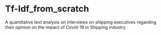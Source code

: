 # Tf-Idf_from_scratch
A quantitative text analysis on interviews on shipping executives regarding their opinion on the impact of Covid-19 in Shipping industry

